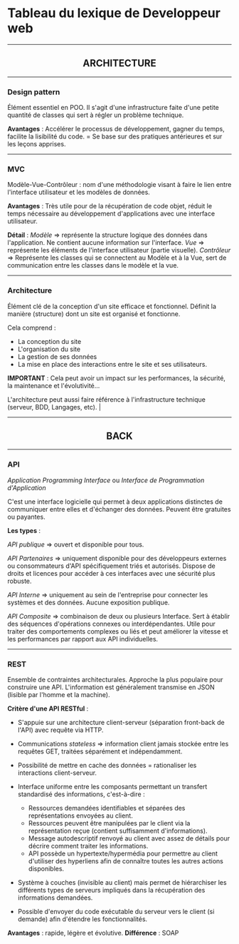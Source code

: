 # Tableau du lexique de Developpeur web

---

<h2 align="center">ARCHITECTURE</h2>

---

### Design pattern

Élément essentiel en POO. Il s'agit d'une infrastructure faite d'une petite quantité de classes qui sert à régler un problème technique.

**Avantages** : Accélérer le processus de développement, gagner du temps, facilite la lisibilité du code.
= Se base sur des pratiques antérieures et sur les leçons apprises.

---

### MVC

Modèle-Vue-Contrôleur : nom d'une méthodologie visant à faire le lien entre l'interface utilisateur et les modèles de données.

**Avantages** : Très utile pour de la récupération de code objet, réduit le temps nécessaire au développement d'applications avec une interface utilisateur.

**Détail** :
*Modèle* => représente la structure logique des données dans l'application. Ne contient aucune information sur l'interface.
*Vue* => représente les éléments de l'interface utilisateur (partie visuelle).
*Contrôleur* => Représente les classes qui se connectent au Modèle et à la Vue, sert de communication entre les classes dans le modèle et la vue.

---

### Architecture

Élément clé de la conception d'un site efficace et fonctionnel.
Définit la manière (structure) dont un site est organisé et fonctionne.

Cela comprend : 
- La conception du site 
- L'organisation du site 
- La gestion de ses données
- La mise en place des interactions entre le site et ses utilisateurs.

**IMPORTANT** : Cela peut avoir un impact sur les performances, la sécurité, la maintenance et l'évolutivité...

L'architecture peut aussi faire référence à l'infrastructure technique (serveur, BDD, Langages, etc). |

---

<h2 align="center">BACK</h2>

---

### API 

 *Application Programming Interface* ou *Interface de Programmation d'Application*
 
 C'est une interface logicielle qui permet à deux applications distinctes de communiquer entre elles et d'échanger des données. Peuvent être gratuites ou payantes. 
 
 **Les types** : 
 
 *API publique* => ouvert et disponible pour tous.
 
 *API Partenaires* => uniquement disponible pour des développeurs externes ou consommateurs d'API spécifiquement triés et autorisés. Dispose de droits et licences pour accéder à ces interfaces avec une sécurité plus robuste.
 
 *API Interne* => uniquement au sein de l'entreprise pour connecter les systèmes et des données. Aucune exposition publique.
 
 *API Composite* =>  combinaison de deux ou plusieurs Interface. Sert à établir des séquences d'opérations connexes ou interdépendantes. Utile pour traiter des comportements complexes ou liés et peut améliorer la vitesse et les performances par rapport aux API individuelles.

 ---

### REST 

Ensemble de contraintes architecturales. Approche la plus populaire pour construire une API. L'information est généralement transmise en JSON (lisible par l'homme et la machine).

 **Critère d'une API RESTful** : 
 -  S'appuie sur une architecture client-serveur (séparation front-back de l'API) avec requête via HTTP.
 
 - Communications *stateless* => information client jamais stockée entre les requêtes GET, traitées séparément et indépendamment.

 - Possibilité de mettre en cache des données = rationaliser les interactions client-serveur.

 - Interface uniforme entre les composants permettant un transfert standardisé des informations, c'est-à-dire : 
   - Ressources demandées identifiables et séparées des représentations envoyées au client. 
   - Ressources peuvent être manipulées par le client via la représentation reçue (contient suffisamment d'informations). 
   - Message autodescriptif renvoyé au client avec assez de détails pour décrire comment traiter les informations. 
   - API possède un hypertexte/hypermédia pour permettre au client d'utiliser des hyperliens afin de connaître toutes les autres actions disponibles.
  
 - Système à couches (invisible au client) mais permet de hiérarchiser les différents types de serveurs impliqués dans la récupération des informations demandées. 

 - Possible d'envoyer du code exécutable du serveur vers le client (si demande) afin d'étendre les fonctionnalités.

**Avantages** : rapide, légère et évolutive. 
**Différence** : SOAP 

